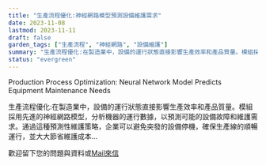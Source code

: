 ```yaml
---
title: "生產流程優化:神經網路模型預測設備維護需求"
date: 2023-11-08
lastmod: 2023-11-11
draft: false
garden_tags: ["生產流程", "神經網路", "設備維護"]
summary: "生產流程優化:在製造業中，設備的運行狀態直接影響生產效率和產品質量。模組採用先進的神經網路模型，分析機器的運行數據，以預測可能的設備故障和維護需求。通過這種預測性維護策略，企業可以避免突發的設備停機，確保生產線的順暢運行，並大大節省維護成本"
status: "evergreen"
---
```


Production Process Optimization: Neural Network Model Predicts Equipment Maintenance Needs

生產流程優化:在製造業中，設備的運行狀態直接影響生產效率和產品質量。模組採用先進的神經網路模型，分析機器的運行數據，以預測可能的設備故障和維護需求。通過這種預測性維護策略，企業可以避免突發的設備停機，確保生產線的順暢運行，並大大節省維護成本...  

歡迎留下您的問題與資料或[Mail來信](mailto:william@insightbotics.com)
